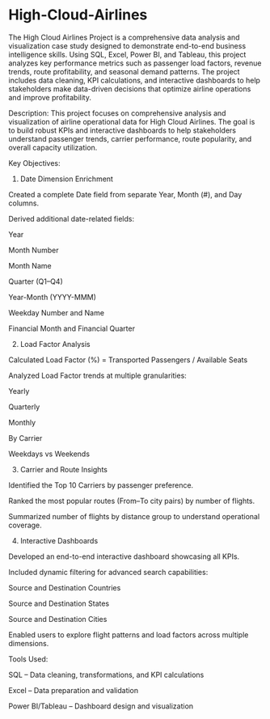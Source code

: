 # High-Cloud-Airlines
The High Cloud Airlines Project is a comprehensive data analysis and visualization case study designed to demonstrate end-to-end business intelligence skills. Using SQL, Excel, Power BI, and Tableau, this project analyzes key performance metrics such as passenger load factors, revenue trends, route profitability, and seasonal demand patterns. The project includes data cleaning, KPI calculations, and interactive dashboards to help stakeholders make data-driven decisions that optimize airline operations and improve profitability.

Description:
This project focuses on comprehensive analysis and visualization of airline operational data for High Cloud Airlines. The goal is to build robust KPIs and interactive dashboards to help stakeholders understand passenger trends, carrier performance, route popularity, and overall capacity utilization.

Key Objectives:

1. Date Dimension Enrichment

Created a complete Date field from separate Year, Month (#), and Day columns.

Derived additional date-related fields:

Year

Month Number

Month Name

Quarter (Q1–Q4)

Year-Month (YYYY-MMM)

Weekday Number and Name

Financial Month and Financial Quarter

2. Load Factor Analysis

Calculated Load Factor (%) = Transported Passengers / Available Seats

Analyzed Load Factor trends at multiple granularities:

Yearly

Quarterly

Monthly

By Carrier

Weekdays vs Weekends

3. Carrier and Route Insights

Identified the Top 10 Carriers by passenger preference.

Ranked the most popular routes (From–To city pairs) by number of flights.

Summarized number of flights by distance group to understand operational coverage.

4. Interactive Dashboards

Developed an end-to-end interactive dashboard showcasing all KPIs.

Included dynamic filtering for advanced search capabilities:

Source and Destination Countries

Source and Destination States

Source and Destination Cities

Enabled users to explore flight patterns and load factors across multiple dimensions.

Tools Used:

SQL – Data cleaning, transformations, and KPI calculations

Excel – Data preparation and validation

Power BI/Tableau – Dashboard design and visualization
